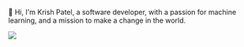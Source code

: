 :wave: Hi, I'm Krish Patel, a software developer, with a passion for machine learning, and a mission to make a change in the world.


<img src="https://www.techfunnel.com/wp-content/uploads/2020/12/machine-learning-vs-deep-learning.png">
